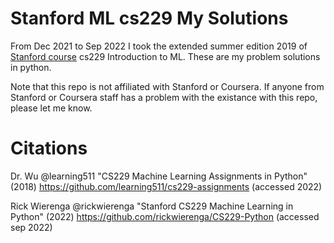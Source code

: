 # Stanford ML cs229 My Solutions
From Dec 2021 to Sep 2022 I took the extended summer edition 2019 of [Stanford course](https://cs229.stanford.edu/syllabus-summer2019.html) cs229 Introduction to ML. These are my problem solutions in python.

Note that this repo is not affiliated with Stanford or Coursera. If anyone from Stanford or Coursera staff has a problem with the existance with this repo, please let me know.

# Citations

Dr. Wu @learning511 "CS229 Machine Learning Assignments in Python" (2018) https://github.com/learning511/cs229-assignments (accessed 2022)

Rick Wierenga @rickwierenga "Stanford CS229 Machine Learning in Python" (2022) https://github.com/rickwierenga/CS229-Python (accessed sep 2022)
